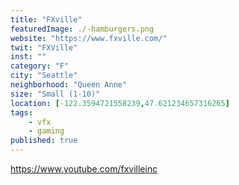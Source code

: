 ```yaml
---
title: "FXville"
featuredImage: ./-hamburgers.png
website: "https://www.fxville.com/"
twit: "FXVille"
inst: ""
category: "F"
city: "Seattle"
neighborhood: "Queen Anne"
size: "Small (1-10)"
location: [-122.3594721558239,47.621234657316265]
tags:
    - vfx
    - gaming
published: true
---
```


https://www.youtube.com/fxvilleinc
